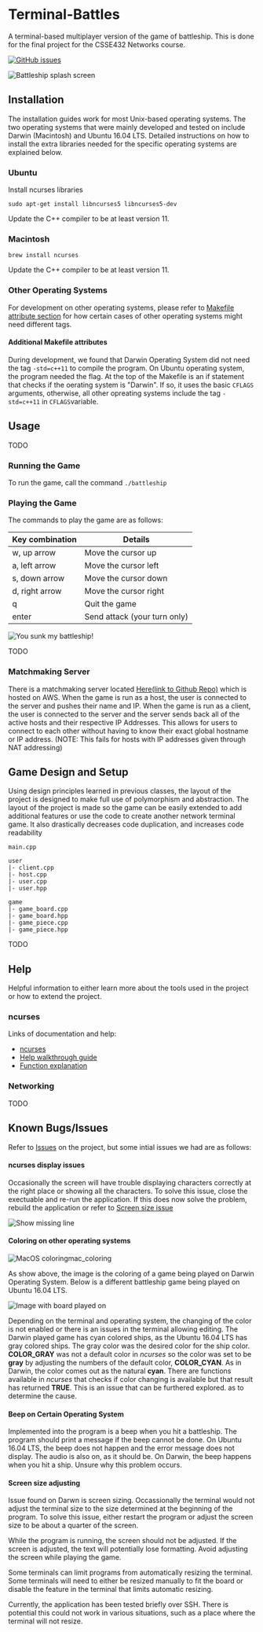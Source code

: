 # Terminal-Battles
A terminal-based multiplayer version of the game of battleship. This is done for the final project for the CSSE432 Networks course.

[![GitHub issues](https://img.shields.io/github/issues/mercieral/Terminal-Battles.svg?style=plastic)](https://github.com/Mercieral/Terminal-Battles/issues)

![Battleship splash screen](https://raw.githubusercontent.com/Mercieral/Terminal-Battles/master/images/splash_screen.png)

## Installation

The installation guides work for most Unix-based operating systems. The two operating systems that were mainly developed and tested on include Darwin (Macintosh) and Ubuntu 16.04 LTS. Detailed instructions on how to install the extra libraries needed for the specific operating systems are explained below.

### Ubuntu

Install ncurses libraries

```shell
sudo apt-get install libncurses5 libncurses5-dev
```

Update the C++ compiler to be at least version 11.

### Macintosh

```shell
brew install ncurses
```

Update the C++ compiler to be at least version 11.

### Other Operating Systems

For development on other operating systems, please refer to [Makefile attribute section](#additional-makefile-attributes) for how certain cases of other operating systems might need different tags.

#### Additional Makefile attributes

During development, we found that Darwin Operating System did not need the tag ` -std=c++11 ` to compile the program. On Ubuntu operating system, the program needed the flag. At the top of the Makefile is an if statement that checks if the oerating system is "Darwin". If so, it uses the basic ` CFLAGS ` arguments, otherwise, all other opreating systems include the tag ` -std=c++11 ` in ` CFLAGS `variable.

## Usage

TODO

### Running the Game

To run the game, call the command ` ./battleship `

### Playing the Game

The commands to play the game are as follows:

| Key combination | Details                      |
| --------------- | ---------------------------- |
| w, up arrow     | Move the cursor up           |
| a, left arrow   | Move the cursor left         |
| s, down arrow   | Move the cursor down         |
| d, right arrow  | Move the cursor right        |
| q               | Quit the game                |
| enter           | Send attack (your turn only) |

![You sunk my battleship!](https://raw.githubusercontent.com/Mercieral/Terminal-Battles/master/images/battleship_sunk.png)

TODO


### Matchmaking Server

There is a matchmaking server located [Here(link to Github Repo)](https://github.com/Mercieral/terminal-battles-server) which is hosted on AWS. When the game is run as a host, the user is connected to the server and pushes their name and IP. When the game is run as a client, the user is connected to the server and the server sends back all of the active hosts and their respective IP Addresses. This allows for users to connect to each other without having to know their exact global hostname or IP address. 
(NOTE: This fails for hosts with IP addresses given through NAT addressing)

## Game Design and Setup

Using design principles learned in previous classes, the layout of the project is designed to make full use of polymorphism and abstraction. The layout of the project is made so the game can be easily extended to add additional features or use the code to create another network terminal game. It also drastically decreases code duplication, and increases code readability

```
main.cpp

user
|- client.cpp
|- host.cpp
|- user.cpp
|- user.hpp

game
|- game_board.cpp
|- game_board.hpp
|- game_piece.cpp
|- game_piece.hpp
```

TODO

## Help

Helpful information to either learn more about the tools used in the project or how to extend the project.

### ncurses

Links of documentation and help:
- [ncurses](http://invisible-island.net/ncurses/)
- [Help walkthrough guide](http://tldp.org/HOWTO/NCURSES-Programming-HOWTO/)
- [Function explanation](http://edlinuxeditor.blogspot.com/p/ncurses-library-tutorial.html)

### Networking

TODO

## Known Bugs/Issues

Refer to [Issues](https://github.com/Mercieral/Terminal-Battles/issues) on the project, but some intial issues we had are as follows:

#### ncurses display issues
[comment]: <> (Issue: Mercieral/Terminal-Battles#5)

Occasionally the screen will have trouble displaying characters correctly at the right place or showing all the characters. To solve this issue, close the exectuable and re-run the application. If this does now solve the problem, rebuild the application or refer to [Screen size issue](#screen-size-adjusting)

![Show missing line](https://raw.githubusercontent.com/Mercieral/Terminal-Battles/master/images/error_missing_line.png)

#### Coloring on other operating systems
[comment]: <> (Issue: Mercieral/Terminal-Battles#6)

![MacOS coloring](https://raw.githubusercontent.com/Mercieral/Terminal-Battles/master/images/mac_coloring.png)mac_coloring

As show above, the image is the coloring of a game being played on Darwin Operating System. Below is a different battleship game being played on Ubuntu 16.04 LTS.

![Image with board played on](https://raw.githubusercontent.com/Mercieral/Terminal-Battles/master/images/fuller_board.png)

Depending on the terminal and operating system, the changing of the color is not enabled or there is an issues in the terminal allowing editing. The Darwin played game has cyan colored ships, as the Ubuntu 16.04 LTS has gray colored ships. The gray color was the desired color for the ship color. **COLOR_GRAY** was not a default color in *ncurses* so the color was set to be **gray** by adjusting the numbers of the default color, **COLOR_CYAN**. As in Darwin, the color comes out as the natural **cyan**. There are functions available in *ncurses* that checks if color changing is available but that result has returned **TRUE**. This is an issue that can be furthered explored. as to determine the cause.

#### Beep on Certain Operating System
[comment]: <> (Issue: Mercieral/Terminal-Battles#7)

Implemented into the program is a beep when you hit a battleship. The program should print a message if the beep cannot be done. On Ubuntu 16.04 LTS, the beep does not happen and the error message does not display. The audio is also on, as it should be. On Darwin, the beep happens when you hit a ship. Unsure why this problem occurs.

#### Screen size adjusting
[comment]: <> (Issue: Mercieral/Terminal-Battles#8)

Issue found on Darwn is screen sizing. Occassionally the terminal would not adjust the terminal size to the size determined at the beginning of the program. To solve this issue, either restart the program or adjust the screen size to be about a quarter of the screen.

While the program is running, the screen should not be adjusted. If the screen is adjusted, the text will potentially lose formatting. Avoid adjusting the screen while playing the game.

Some terminals can limit programs from automatically resizing the terminal. Some terminals will need to either be resized manually to fit the board or disable the feature in the terminal that limits automatic resizing.

Currently, the application has been tested briefly over SSH. There is potential this could not work in various situations, such as a place where the terminal will not resize.
